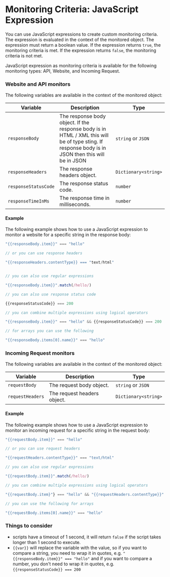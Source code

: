 # Monitoring Criteria: JavaScript Expression

You can use JavaScript expressions to create custom monitoring criteria. The expression is evaluated in the context of the monitored object. The expression must return a boolean value. If the expression returns `true`, the monitoring criteria is met. If the expression returns `false`, the monitoring criteria is not met.

JavaScript expression as monitoring criteria is available for the following monitoring types: API, Website, and Incoming Request. 

### Website and API monitors

The following variables are available in the context of the monitored object:

| Variable | Description | Type |
| --- | --- | --- |
| `responseBody` | The response body object. If the response body is in HTML / XML this will be of type sting. If response body is in JSON then this will be in JSON | `string` or `JSON` |
| `responseHeaders` | The response headers object. | `Dictionary<string>` |
| `responseStatusCode` | The response status code. | `number` |
| `responseTimeInMs` | The response time in milliseconds. | `number` |

#### Example

The following example shows how to use a JavaScript expression to monitor a website for a specific string in the response body:

```javascript
"{{responseBody.item}}" === "hello"

// or you can use response headers

"{{responseHeaders.contentType}} === "text/html"


// you can also use regular expressions

"{{responseBody.item}}".match(/hello/)

// you can also use response status code

{{responseStatusCode}} === 200

// you can combine multiple expressions using logical operators

"{{responseBody.item}}" === "hello" && {{responseStatusCode}} === 200

// for arrays you can use the following

"{{responseBody.items[0].name}}" === "hello"
```

### Incoming Request monitors

The following variables are available in the context of the monitored object:

| Variable | Description | Type |
| --- | --- | --- |
| `requestBody` | The request body object. | `string` or `JSON` |
| `requestHeaders` | The request headers object. | `Dictionary<string>` |


#### Example

The following example shows how to use a JavaScript expression to monitor an incoming request for a specific string in the request body:

```javascript
"{{requestBody.item}}" === "hello"

// or you can use request headers

"{{requestHeaders.contentType}}" === "text/html"

// you can also use regular expressions

"{{requestBody.item}}".match(/hello/)

// you can combine multiple expressions using logical operators

"{{requestBody.item}"} === "hello" && "{{requestHeaders.contentType}}" === "text/html"

// you can use the following for arrays

"{{requestBody.items[0].name}}" === "hello"
```

### Things to consider

* scripts have a timeout of 1 second, it will return `false` if the script takes longer than 1 second to execute. 
* `{{var}}` will replace the variable with the value, so if you want to compare a string, you need to wrap it in quotes, e.g. `"{{responseBody.item}}" === "hello"` and if you want to compare a number, you don't need to wrap it in quotes, e.g. `{{responseStatusCode}} === 200`